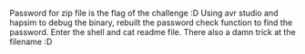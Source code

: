 Password for zip file is the flag of the challenge :D
Using avr studio and hapsim to debug the binary, rebuilt the password check function to find the password. Enter the shell and cat readme file. There also a damn trick at the filename :D
